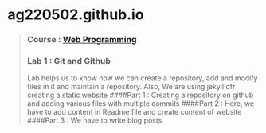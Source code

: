# ag220502.github.io
> ### Course : [Web Programming](http://www.macs.hw.ac.uk/students/cs/courses/f28wp-web-programming/)
> ### Lab 1 : Git and Github
> Lab helps us to know how we can create a repository, add and modify files in it and maintain a repository. Also, We are using jekyll ofr creating a static website
> ####Part 1 : Creating a repository on github and adding various files with multiple commits
> ####Part 2 : Here, we have to add content in Readme file and create content of website
> ####Part 3 : We have to write blog posts
